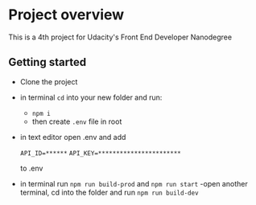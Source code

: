 # Project overview

This is a 4th project for Udacity's Front End Developer Nanodegree

## Getting started

- Clone the project

- in terminal `cd` into your new folder and run:
  - `npm i`
  - then create `.env` file in root
- in text editor open .env and add

  `API_ID=******`
  `API_KEY=***********************`
  
  to .env
- in terminal run `npm run build-prod` and `npm run start`
-open another terminal, cd into the folder and run `npm run build-dev`
